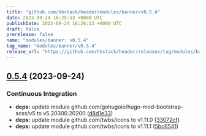 ```yaml
---
title: "github.com/hbstack/header/modules/banner/v0.5.4"
date: 2023-09-24 16:25:53 +0000 UTC
publishDate: 2023-09-24 16:26:13 +0000 UTC
draft: false
prerelease: false
name: "modules/banner: v0.5.4"
tag_name: "modules/banner/v0.5.4"
release_url: "https://github.com/hbstack/header/releases/tag/modules/banner/v0.5.4"
---
```


## [0.5.4](https://github.com/hbstack/header/compare/modules/banner/v0.5.3...modules/banner/v0.5.4) (2023-09-24)


### Continuous Integration

* **deps:** update module github.com/gohugoio/hugo-mod-bootstrap-scss/v5 to v5.20300.20200 ([d8d1e33](https://github.com/hbstack/header/commit/d8d1e3398c9832a47e9bcbb44c8737f0e1eb9295))
* **deps:** update module github.com/twbs/icons to v1.11.0 ([33072cf](https://github.com/hbstack/header/commit/33072cf245580d826587ba19898bbbad66a14784))
* **deps:** update module github.com/twbs/icons to v1.11.1 ([5bc6541](https://github.com/hbstack/header/commit/5bc65412346965369643bee7ca787129c0023515))
